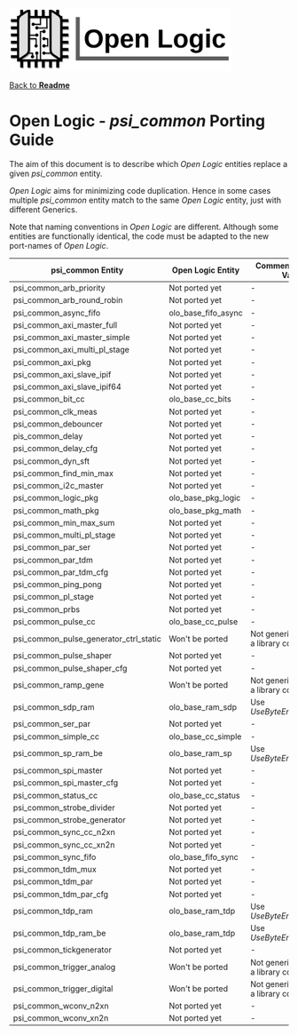 <img src="../doc/Logo.png" alt="Logo" width="400">

[Back to **Readme**](../Readme.md)

# Open Logic - *psi_common* Porting Guide

The aim of this document is to describe which *Open Logic* entities replace a given *psi_common* entity. 

*Open Logic* aims for minimizing code duplication. Hence in some cases multiple *psi_common* entity match to the same *Open Logic* entity, just with different Generics. 

Note that naming conventions in *Open Logic* are different. Although some entities are functionally identical, the code must be adapted to the new port-names of *Open Logic*.

| psi_common Entity                      | Open Logic Entity   | Comments / Generic Values                  |
| -------------------------------------- | ------------------- | ------------------------------------------ |
| psi_common_arb_priority                | Not ported yet      | -                                          |
| psi_common_arb_round_robin             | Not ported yet      | -                                          |
| psi_common_async_fifo                  | olo_base_fifo_async | -                                          |
| psi_common_axi_master_full             | Not ported yet      | -                                          |
| psi_common_axi_master_simple           | Not ported yet      | -                                          |
| psi_common_axi_multi_pl_stage          | Not ported yet      | -                                          |
| psi_common_axi_pkg                     | Not ported yet      | -                                          |
| psi_common_axi_slave_ipif              | Not ported yet      | -                                          |
| psi_common_axi_slave_ipif64            | Not ported yet      | -                                          |
| psi_common_bit_cc                      | olo_base_cc_bits    | -                                          |
| psi_common_clk_meas                    | Not ported yet      | -                                          |
| psi_common_debouncer                   | Not ported yet      | -                                          |
| pis_common_delay                       | Not ported yet      | -                                          |
| psi_common_delay_cfg                   | Not ported yet      | -                                          |
| psi_common_dyn_sft                     | Not ported yet      | -                                          |
| psi_common_find_min_max                | Not ported yet      | -                                          |
| psi_common_i2c_master                  | Not ported yet      | -                                          |
| psi_common_logic_pkg                   | olo_base_pkg_logic  | -                                          |
| psi_common_math_pkg                    | olo_base_pkg_math   | -                                          |
| psi_common_min_max_sum                 | Not ported yet      | -                                          |
| psi_common_multi_pl_stage              | Not ported yet      | -                                          |
| psi_common_par_ser                     | Not ported yet      | -                                          |
| psi_common_par_tdm                     | Not ported yet      | -                                          |
| psi_common_par_tdm_cfg                 | Not ported yet      | -                                          |
| psi_common_ping_pong                   | Not ported yet      | -                                          |
| psi_common_pl_stage                    | Not ported yet      | -                                          |
| psi_common_prbs                        | Not ported yet      | -                                          |
| psi_common_pulse_cc                    | olo_base_cc_pulse   | -                                          |
| psi_common_pulse_generator_ctrl_static | Won't be ported     | Not generic enough for a library component |
| psi_common_pulse_shaper                | Not ported yet      | -                                          |
| psi_common_pulse_shaper_cfg            | Not ported yet      | -                                          |
| psi_common_ramp_gene                   | Won't be ported     | Not generic enough for a library component |
| psi_common_sdp_ram                     | olo_base_ram_sdp    | Use *UseByteEnable_g*=False                |
| psi_common_ser_par                     | Not ported yet      | -                                          |
| psi_common_simple_cc                   | olo_base_cc_simple  | -                                          |
| psi_common_sp_ram_be                   | olo_base_ram_sp     | Use *UseByteEnable_g*=True                 |
| psi_common_spi_master                  | Not ported yet      | -                                          |
| psi_common_spi_master_cfg              | Not ported yet      | -                                          |
| psi_common_status_cc                   | olo_base_cc_status  | -                                          |
| psi_common_strobe_divider              | Not ported yet      | -                                          |
| psi_common_strobe_generator            | Not ported yet      | -                                          |
| psi_common_sync_cc_n2xn                | Not ported yet      | -                                          |
| psi_common_sync_cc_xn2n                | Not ported yet      | -                                          |
| psi_common_sync_fifo                   | olo_base_fifo_sync  | -                                          |
| psi_common_tdm_mux                     | Not ported yet      | -                                          |
| psi_common_tdm_par                     | Not ported yet      | -                                          |
| psi_common_tdm_par_cfg                 | Not ported yet      | -                                          |
| psi_common_tdp_ram                     | olo_base_ram_tdp    | Use *UseByteEnable_g*=False                |
| psi_common_tdp_ram_be                  | olo_base_ram_tdp    | Use *UseByteEnable_g*=True                 |
| psi_common_tickgenerator               | Not ported yet      | -                                          |
| psi_common_trigger_analog              | Won't be ported     | Not generic enough for a library component |
| psi_common_trigger_digital             | Won't be ported     | Not generic enough for a library component |
| psi_common_wconv_n2xn                  | Not ported yet      | -                                          |
| psi_common_wconv_xn2n                  | Not ported yet      | -                                          |

